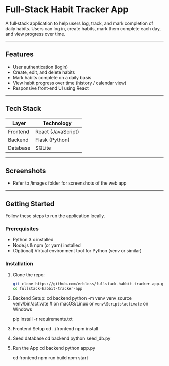 # Full‑Stack Habit Tracker App

A full‑stack application to help users log, track, and mark completion of daily habits. Users can log in, create habits, mark them complete each day, and view progress over time.

---

## Features

- User authentication (login)  
- Create, edit, and delete habits  
- Mark habits complete on a daily basis  
- View habit progress over time (history / calendar view)  
- Responsive front‑end UI using React  

---

## Tech Stack

| Layer        | Technology         |
|---------------|---------------------|
| Frontend     | React (JavaScript)  |
| Backend      | Flask (Python)      |
| Database     | SQLite              |

---

## Screenshots
- Refer to /images folder for screenshots of the web app

---

## Getting Started

Follow these steps to run the application locally.

### Prerequisites

- Python 3.x installed  
- Node.js & npm (or yarn) installed  
- (Optional) Virtual environment tool for Python (venv or similar)  

### Installation

1. Clone the repo:  
   ```bash
   git clone https://github.com/erbloss/fullstack-habbit-tracker-app.git
   cd fullstack-habbit-tracker-app

2. Backend Setup:
    cd backend
    python -m venv venv
    source venv/bin/activate  # on macOS/Linux or `venv\Scripts\activate` on Windows

    pip install -r requirements.txt

3. Frontend Setup
   cd ../frontend
   npm install

4. Seed database
    cd backend
    python seed_db.py

5. Run the App
   cd backend
   python app.py

   cd frontend
   npm run build
   npm start

